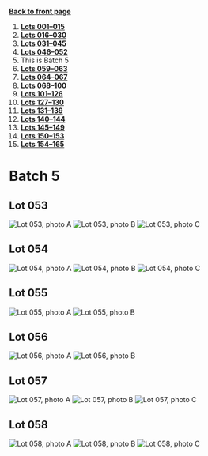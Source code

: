 [**Back to front page**](/README.md)
1.  [**Lots 001&ndash;015**](./Batch-01.md)
2.  [**Lots 016&ndash;030**](./Batch-02.md)
3.  [**Lots 031&ndash;045**](./Batch-03.md)
4.  [**Lots 046&ndash;052**](./Batch-04.md)
5.  This is Batch 5
6.  [**Lots 059&ndash;063**](./Batch-06.md)
7.  [**Lots 064&ndash;067**](./Batch-07.md)
8.  [**Lots 068&ndash;100**](./Batch-08.md)
9.  [**Lots 101&ndash;126**](./Batch-09.md)
10. [**Lots 127&ndash;130**](./Batch-10.md)
11. [**Lots 131&ndash;139**](./Batch-11.md)
12. [**Lots 140&ndash;144**](./Batch-12.md)
13. [**Lots 145&ndash;149**](./Batch-13.md)
14. [**Lots 150&ndash;153**](./Batch-14.md)
15. [**Lots 154&ndash;165**](./Batch-15.md)

# Batch 5
<section>
    <h2>Lot 053</h2>
    <img src="../pic/train-053a.jpg" alt="Lot 053, photo A">
    <img src="../pic/train-053b.jpg" alt="Lot 053, photo B">
    <img src="../pic/train-053c.jpg" alt="Lot 053, photo C">
</section>
<section>
    <h2>Lot 054</h2>
    <img src="../pic/train-054a.jpg" alt="Lot 054, photo A">
    <img src="../pic/train-054b.jpg" alt="Lot 054, photo B">
    <img src="../pic/train-054c.jpg" alt="Lot 054, photo C">
</section>
<section>
    <h2>Lot 055</h2>
    <img src="../pic/train-055a.jpg" alt="Lot 055, photo A">
    <img src="../pic/train-055b.jpg" alt="Lot 055, photo B">
</section>
<section>
    <h2>Lot 056</h2>
    <img src="../pic/train-056a.jpg" alt="Lot 056, photo A">
    <img src="../pic/train-056b.jpg" alt="Lot 056, photo B">
</section>
<section>
    <h2>Lot 057</h2>
    <img src="../pic/train-057a.jpg" alt="Lot 057, photo A">
    <img src="../pic/train-057b.jpg" alt="Lot 057, photo B">
    <img src="../pic/train-057c.jpg" alt="Lot 057, photo C">
</section>
<section>
    <h2>Lot 058</h2>
    <img src="../pic/train-058a.jpg" alt="Lot 058, photo A">
    <img src="../pic/train-058b.jpg" alt="Lot 058, photo B">
    <img src="../pic/train-058c.jpg" alt="Lot 058, photo C">
</section>